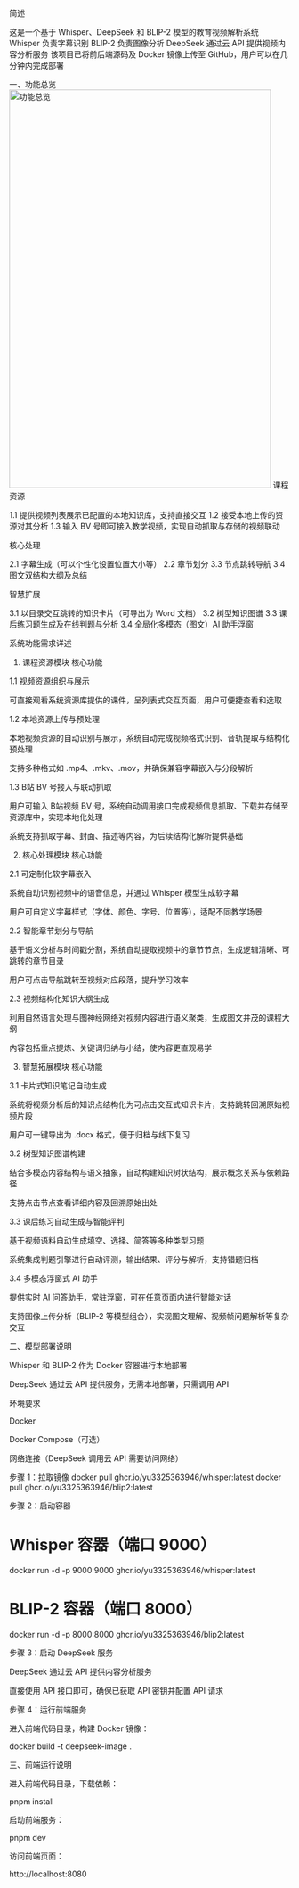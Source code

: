 简述

这是一个基于 Whisper、DeepSeek 和 BLIP-2 模型的教育视频解析系统
Whisper 负责字幕识别
BLIP-2 负责图像分析
DeepSeek 通过云 API 提供视频内容分析服务
该项目已将前后端源码及 Docker 镜像上传至 GitHub，用户可以在几分钟内完成部署

一、功能总览
<img width="470" height="715" alt="功能总览" src="https://github.com/user-attachments/assets/4d8a6af5-8fe9-4dc7-ba74-d01d1f28fe14" />
课程资源

1.1 提供视频列表展示已配置的本地知识库，支持直接交互
1.2 接受本地上传的资源对其分析
1.3 输入 BV 号即可接入教学视频，实现自动抓取与存储的视频联动

核心处理

2.1 字幕生成（可以个性化设置位置大小等）
2.2 章节划分
3.3 节点跳转导航
3.4 图文双结构大纲及总结

智慧扩展

3.1 以目录交互跳转的知识卡片（可导出为 Word 文档）
3.2 树型知识图谱
3.3 课后练习题生成及在线判题与分析
3.4 全局化多模态（图文）AI 助手浮窗

系统功能需求详述
1. 课程资源模块
核心功能

1.1 视频资源组织与展示

可直接观看系统资源库提供的课件，呈列表式交互页面，用户可便捷查看和选取

1.2 本地资源上传与预处理

本地视频资源的自动识别与展示，系统自动完成视频格式识别、音轨提取与结构化预处理

支持多种格式如 .mp4、.mkv、.mov，并确保兼容字幕嵌入与分段解析

1.3 B站 BV 号接入与联动抓取

用户可输入 B站视频 BV 号，系统自动调用接口完成视频信息抓取、下载并存储至资源库中，实现本地化处理

系统支持抓取字幕、封面、描述等内容，为后续结构化解析提供基础

2. 核心处理模块
核心功能

2.1 可定制化软字幕嵌入

系统自动识别视频中的语音信息，并通过 Whisper 模型生成软字幕

用户可自定义字幕样式（字体、颜色、字号、位置等），适配不同教学场景

2.2 智能章节划分与导航

基于语义分析与时间戳分割，系统自动提取视频中的章节节点，生成逻辑清晰、可跳转的章节目录

用户可点击导航跳转至视频对应段落，提升学习效率

2.3 视频结构化知识大纲生成

利用自然语言处理与图神经网络对视频内容进行语义聚类，生成图文并茂的课程大纲

内容包括重点提炼、关键词归纳与小结，使内容更直观易学

3. 智慧拓展模块
核心功能

3.1 卡片式知识笔记自动生成

系统将视频分析后的知识点结构化为可点击交互式知识卡片，支持跳转回溯原始视频片段

用户可一键导出为 .docx 格式，便于归档与线下复习

3.2 树型知识图谱构建

结合多模态内容结构与语义抽象，自动构建知识树状结构，展示概念关系与依赖路径

支持点击节点查看详细内容及回溯原始出处

3.3 课后练习自动生成与智能评判

基于视频语料自动生成填空、选择、简答等多种类型习题

系统集成判题引擎进行自动评测，输出结果、评分与解析，支持错题归档

3.4 多模态浮窗式 AI 助手

提供实时 AI 问答助手，常驻浮窗，可在任意页面内进行智能对话

支持图像上传分析（BLIP-2 等模型组合），实现图文理解、视频帧问题解析等复杂交互

二、模型部署说明

Whisper 和 BLIP-2 作为 Docker 容器进行本地部署

DeepSeek 通过云 API 提供服务，无需本地部署，只需调用 API

环境要求

Docker

Docker Compose（可选）

网络连接（DeepSeek 调用云 API 需要访问网络）

步骤 1：拉取镜像
docker pull ghcr.io/yu3325363946/whisper:latest
docker pull ghcr.io/yu3325363946/blip2:latest

步骤 2：启动容器
# Whisper 容器（端口 9000）
docker run -d -p 9000:9000 ghcr.io/yu3325363946/whisper:latest

# BLIP-2 容器（端口 8000）
docker run -d -p 8000:8000 ghcr.io/yu3325363946/blip2:latest

步骤 3：启动 DeepSeek 服务

DeepSeek 通过云 API 提供内容分析服务

直接使用 API 接口即可，确保已获取 API 密钥并配置 API 请求

步骤 4：运行前端服务

进入前端代码目录，构建 Docker 镜像：

docker build -t deepseek-image .

三、前端运行说明

进入前端代码目录，下载依赖：

pnpm install


启动前端服务：

pnpm dev


访问前端页面：

http://localhost:8080
